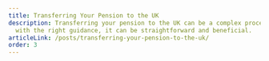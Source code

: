 ```yaml
---
title: Transferring Your Pension to the UK
description: Transferring your pension to the UK can be a complex process, but
  with the right guidance, it can be straightforward and beneficial.
articleLink: /posts/transferring-your-pension-to-the-uk/
order: 3
---
```

